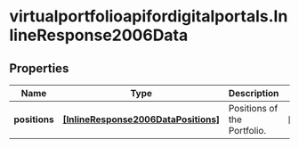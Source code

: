 # virtualportfolioapifordigitalportals.InlineResponse2006Data

## Properties

Name | Type | Description | Notes
------------ | ------------- | ------------- | -------------
**positions** | [**[InlineResponse2006DataPositions]**](InlineResponse2006DataPositions.md) | Positions of the Portfolio. | [optional] 


